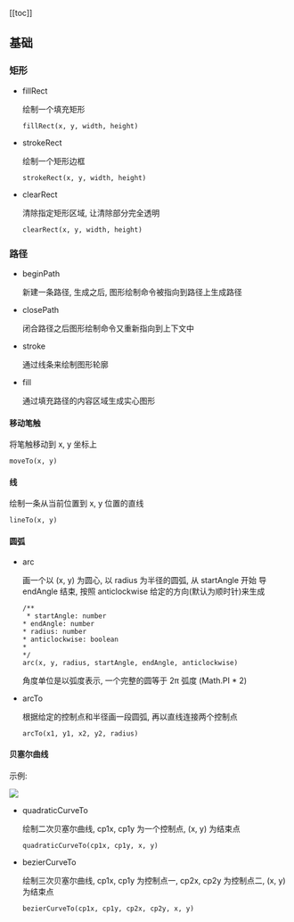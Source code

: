 [[toc]]

## 基础

### 矩形

- fillRect

  绘制一个填充矩形

  ```Js
  fillRect(x, y, width, height)
  ```

- strokeRect

  绘制一个矩形边框

  ```Js
  strokeRect(x, y, width, height)
  ```

- clearRect

  清除指定矩形区域, 让清除部分完全透明

  ```Js
  clearRect(x, y, width, height)
  ```

### 路径

- beginPath

  新建一条路径, 生成之后, 图形绘制命令被指向到路径上生成路径

- closePath

  闭合路径之后图形绘制命令又重新指向到上下文中

- stroke

  通过线条来绘制图形轮廓

- fill

  通过填充路径的内容区域生成实心图形

#### 移动笔触

将笔触移动到 x, y 坐标上

```Js
moveTo(x, y)
```

#### 线

绘制一条从当前位置到 x, y 位置的直线

```Js
lineTo(x, y)
```

#### 圆弧

- arc

  画一个以 (x, y) 为圆心, 以 radius 为半径的圆弧, 从 startAngle 开始 导 endAngle 结束, 按照 anticlockwise 给定的方向(默认为顺时针)来生成

  ```Js
  /**
   * startAngle: number
  * endAngle: number
  * radius: number
  * anticlockwise: boolean
  *
  */
  arc(x, y, radius, startAngle, endAngle, anticlockwise)
  ```

  角度单位是以弧度表示, 一个完整的圆等于 2π 弧度 (Math.PI \* 2)

- arcTo

  根据给定的控制点和半径画一段圆弧, 再以直线连接两个控制点

  ```Js
  arcTo(x1, y1, x2, y2, radius)
  ```

#### 贝塞尔曲线

示例:

![](https://developer.mozilla.org/zh-CN/docs/Web/API/Canvas_API/Tutorial/Drawing_shapes/canvas_curves.png)

- quadraticCurveTo

  绘制二次贝塞尔曲线, cp1x, cp1y 为一个控制点, (x, y) 为结束点

  ```Js
  quadraticCurveTo(cp1x, cp1y, x, y)
  ```

- bezierCurveTo

  绘制三次贝塞尔曲线, cp1x, cp1y 为控制点一, cp2x, cp2y 为控制点二, (x, y)为结束点

  ```Js
  bezierCurveTo(cp1x, cp1y, cp2x, cp2y, x, y)
  ```
